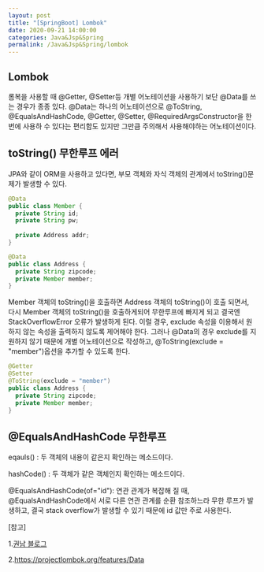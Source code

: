 ```yaml
---
layout: post
title: "[SpringBoot] Lombok"
date: 2020-09-21 14:00:00
categories: Java&Jsp&Spring
permalink: /Java&Jsp&Spring/lombok
---
```


## Lombok

롬복을 사용할 때 @Getter, @Setter등 개별 어노테이션을 사용하기 보단 @Data를 쓰는 경우가 종종 있다. @Data는 하나의 어노테이션으로 @ToString, @EqualsAndHashCode, @Getter, @Setter, @RequiredArgsConstructor을 한번에 사용하 수 있다는 편리함도 있지만 그만큼 주의해서 사용해야하는 어노테이션이다.  



## toString() 무한루프 에러

JPA와 같이 ORM을 사용하고 있다면, 부모 객체와 자식 객체의 관계에서 toString()문제가 발생할 수 있다.  

```java
@Data
public class Member {
  private String id;
  private String pw;
  
  private Address addr;
}

@Data
public class Address {
  private String zipcode;
  private Member member;
}
```

Member 객체의 toString()을 호출하면 Address 객체의 toString()이 호출 되면서, 다시 Member 객체의 toString()을 호출하게되어 무한루프에 빠지게 되고 결국엔 StackOverflowError 오류가 발생하게 된다. 이럴 경우, exclude 속성을 이용해서 원하지 않는 속성을 출력하지 않도록 제어해야 한다. 그러나 @Data의 경우 exclude를 지원하지 않기 때문에 개별 어노테이션으로 작성하고, @ToString(exclude = "member")옵션을 추가할 수 있도록 한다.

```java
@Getter
@Setter
@ToString(exclude = "member")
public class Address {
  private String zipcode;
  private Member member;
}
```



## @EqualsAndHashCode 무한루프

eqauls() : 두 객체의 내용이 같은지 확인하는 메소드이다.

hashCode() : 두 객체가 같은 객체인지 확인하는 메소드이다.

@EqualsAndHashCode(of="id"): 연관 관계가 복잡해 질 때, @EqualsAndHashCode에서 서로 다른 연관 관계를 순환 참조하느라 무한 루프가 발생하고, 결국 stack overflow가 발생할 수 있기 때문에 id 값만 주로 사용한다.



[참고]

1.[권남 블로그](https://kwonnam.pe.kr/wiki/java/lombok/pitfall#tostring_equalsandhashcode_%ED%95%84%EB%93%9C%EB%AA%85_%EC%A7%80%EC%A0%95%EC%8B%9C_%EC%98%A4%ED%83%80_%EB%AC%B8%EC%A0%9C)

2.https://projectlombok.org/features/Data